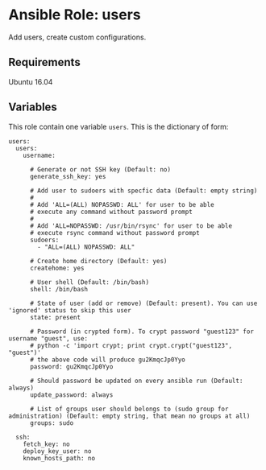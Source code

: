 # Ansible Role: users

Add users, create custom configurations.

## Requirements

Ubuntu 16.04

## Variables

This role contain one variable `users`. This is the dictionary of form:

    users:
      users:
        username:

          # Generate or not SSH key (Default: no)
          generate_ssh_key: yes

          # Add user to sudoers with specfic data (Default: empty string)
          #
          # Add 'ALL=(ALL) NOPASSWD: ALL' for user to be able
          # execute any command without password prompt
          #
          # Add 'ALL=NOPASSWD: /usr/bin/rsync' for user to be able
          # execute rsync command without password prompt
          sudoers:
            - "ALL=(ALL) NOPASSWD: ALL"

          # Create home directory (Default: yes)
          createhome: yes

          # User shell (Default: /bin/bash)
          shell: /bin/bash

          # State of user (add or remove) (Default: present). You can use 'ignored' status to skip this user
          state: present

          # Password (in crypted form). To crypt password "guest123" for username "guest", use:
          # python -c 'import crypt; print crypt.crypt("guest123", "guest")'
          # the above code will produce gu2KmqcJp0Yyo
          password: gu2KmqcJp0Yyo

          # Should password be updated on every ansible run (Default: always)
          update_password: always

          # List of groups user should belongs to (sudo group for administration) (Default: empty string, that mean no groups at all)
          groups: sudo

      ssh:
        fetch_key: no
        deploy_key_user: no
        known_hosts_path: no
